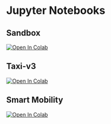 # Jupyter Notebooks

## Sandbox 
[![Open In Colab](https://colab.research.google.com/assets/colab-badge.svg)](https://colab.research.google.com/github/eescriba/smart-cities-drl/blob/master/notebooks/sandbox.ipynb)

## Taxi-v3
[![Open In Colab](https://colab.research.google.com/assets/colab-badge.svg)](https://colab.research.google.com/github/eescriba/smart-cities-drl/blob/master/notebooks/taxi_v3.ipynb)

## Smart Mobility
[![Open In Colab](https://colab.research.google.com/assets/colab-badge.svg)](https://colab.research.google.com/github/eescriba/smart-cities-drl/blob/master/notebooks/taxinet.ipynb)